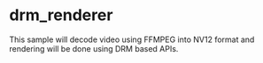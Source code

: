 # drm_renderer
This sample will decode video using FFMPEG into NV12 format and rendering will be done using DRM based APIs.

